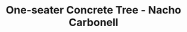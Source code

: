 ---
title: One-seater Concrete Tree - Nacho Carbonell
layout: entry
presentation: side-by-side
object:
  - id: ptl-24710
order: 403
menu: false
---